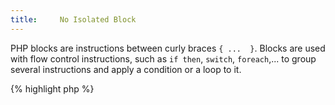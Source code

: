 ```yaml
---
title:     No Isolated Block
---
```


PHP blocks are instructions between curly braces `{ ...  }`. Blocks are used with flow control instructions, such as `if then`, `switch`, `foreach`,... to group several instructions and apply a condition or a loop to it. 

{% highlight php %}
<?php
function x() { // function block
	return ($a);
}

{% endhighlight %}


Instructions may be grouped together with the  curly braces `{ ...  }`, without any usage of flow control instructions. 

{% highlight php %}
<?php
// if ($y == 3)  commented out code
{ 
	$a = 0;
	$a++;
	$a *= 2;
}

{% endhighlight %}


Instructions grouping is done with new lines, and without the overhead of curly braces. When a lone block is found in the code, it is the left-over of some instruction that was removed, just like in the example above.


### Rule Details

This is considered a warning: 

{% highlight php %}
<?php
{
	($a++);
}

{% endhighlight %}{: .warning }


Blocks are considered legit code when used with flow control instructions or structure declarations: 

{% highlight php %}
<?php
function x() {
	if ($a) {
		/* doSomething */
	}
}

{% endhighlight %}{: .good }

